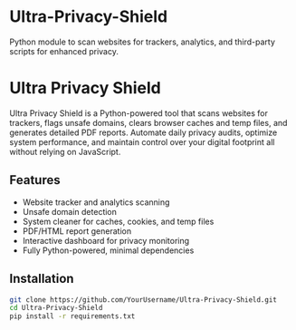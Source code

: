 # Ultra-Privacy-Shield
Python module to scan websites for trackers, analytics, and third-party scripts for enhanced privacy.
# Ultra Privacy Shield

Ultra Privacy Shield is a Python-powered tool that scans websites for trackers, flags unsafe domains, clears browser caches and temp files, and generates detailed PDF reports. Automate daily privacy audits, optimize system performance, and maintain control over your digital footprint all without relying on JavaScript.

## Features

- Website tracker and analytics scanning
- Unsafe domain detection
- System cleaner for caches, cookies, and temp files
- PDF/HTML report generation
- Interactive dashboard for privacy monitoring
- Fully Python-powered, minimal dependencies

## Installation

```bash
git clone https://github.com/YourUsername/Ultra-Privacy-Shield.git
cd Ultra-Privacy-Shield
pip install -r requirements.txt
